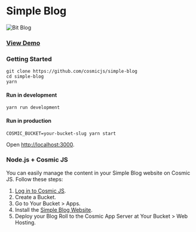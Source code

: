 # Simple Blog
![Bit Blog](https://cosmicjs.imgix.net/fbe5c620-9dc4-11e7-af82-57e1de3da371-bit-nature.jpg?w=2000)
### [View Demo](https://cosmicjs.com/apps/simple-blog/demo)
### Getting Started
```
git clone https://github.com/cosmicjs/simple-blog
cd simple-blog
yarn
```
#### Run in development
```
yarn run development
```
#### Run in production
```
COSMIC_BUCKET=your-bucket-slug yarn start
```
Open [http://localhost:3000](http://localhost:3000).

### Node.js + Cosmic JS
You can easily manage the content in your Simple Blog website on Cosmic JS.  Follow these steps:

1. [Log in to Cosmic JS](https://cosmicjs.com).
2. Create a Bucket.
3. Go to Your Bucket > Apps.
4. Install the [Simple Blog Website](https://cosmicjs.com/apps/simple-blog).
5. Deploy your Blog Roll to the Cosmic App Server at Your Bucket > Web Hosting.
